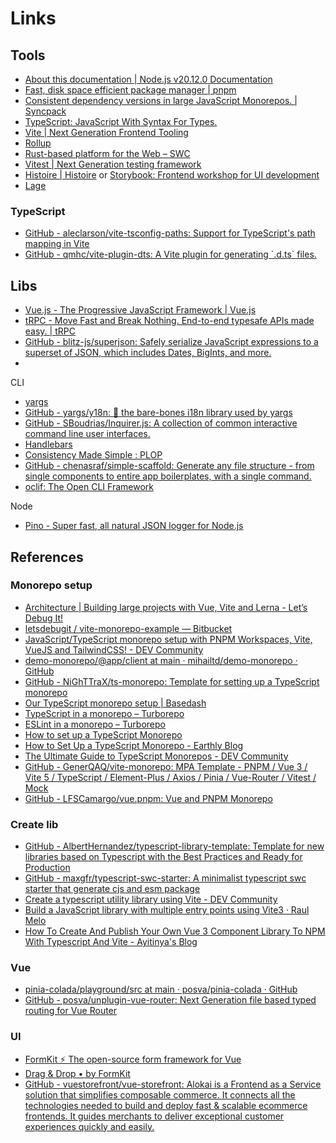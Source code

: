 # Links

## Tools

- [About this documentation | Node.js v20.12.0 Documentation](https://nodejs.org/docs/latest-v20.x/api/documentation.html)
- [Fast, disk space efficient package manager | pnpm](https://pnpm.io/)
- [Consistent dependency versions in large JavaScript Monorepos. | Syncpack](https://jamiemason.github.io/syncpack/)
- [TypeScript: JavaScript With Syntax For Types.](https://www.typescriptlang.org/)
- [Vite | Next Generation Frontend Tooling](https://vitejs.dev/)
- [Rollup](https://rollupjs.org/)
- [Rust-based platform for the Web – SWC](https://swc.rs/)
- [Vitest | Next Generation testing framework](https://vitest.dev/)
- [Histoire | Histoire](https://histoire.dev/) or [Storybook: Frontend workshop for UI development](https://storybook.js.org/)
- [Lage](https://microsoft.github.io/lage/)

### TypeScript

- [GitHub - aleclarson/vite-tsconfig-paths: Support for TypeScript's path mapping in Vite](https://github.com/aleclarson/vite-tsconfig-paths)
- [GitHub - qmhc/vite-plugin-dts: A Vite plugin for generating \`.d.ts\` files.](https://github.com/qmhc/vite-plugin-dts)

## Libs

- [Vue.js - The Progressive JavaScript Framework | Vue.js](https://vuejs.org/)
- [tRPC - Move Fast and Break Nothing. End-to-end typesafe APIs made easy. | tRPC](https://trpc.io/)
- [GitHub - blitz-js/superjson: Safely serialize JavaScript expressions to a superset of JSON, which includes Dates, BigInts, and more.](https://github.com/blitz-js/superjson)
- 

CLI

- [yargs](https://yargs.js.org/)
- [GitHub - yargs/y18n: :ledger: the bare-bones i18n library used by yargs](https://github.com/yargs/y18n)
- [GitHub - SBoudrias/Inquirer.js: A collection of common interactive command line user interfaces.](https://github.com/SBoudrias/Inquirer.js)
- [Handlebars](https://handlebarsjs.com/)
- [Consistency Made Simple : PLOP](https://plopjs.com/)
- [GitHub - chenasraf/simple-scaffold: Generate any file structure - from single components to entire app boilerplates, with a single command.](https://github.com/chenasraf/simple-scaffold)
- [oclif: The Open CLI Framework](https://oclif.io/)

Node

- [Pino - Super fast, all natural JSON logger for Node.js](https://getpino.io/#/)

## References

### Monorepo setup

- [Architecture | Building large projects with Vue, Vite and Lerna - Let’s Debug It!](https://letsdebug.it/post/12-monorepo-with-vue-vite-lerna/)
- [letsdebugit / vite-monorepo-example — Bitbucket](https://bitbucket.org/letsdebugit/vite-monorepo-example/src/master/)
- [JavaScript/TypeScript monorepo setup with PNPM Workspaces, Vite, VueJS and TailwindCSS! - DEV Community](https://dev.to/mihailtd/javascripttypescript-monorepo-setup-with-pnpm-workspaces-vite-vuejs-and-tailwindcss-nki)
- [demo-monorepo/@app/client at main · mihailtd/demo-monorepo · GitHub](https://github.com/mihailtd/demo-monorepo/tree/main/%40app/client)
- [GitHub - NiGhTTraX/ts-monorepo: Template for setting up a TypeScript monorepo](https://github.com/NiGhTTraX/ts-monorepo)
- [Our TypeScript monorepo setup | Basedash](https://www.basedash.com/blog/our-typescript-monorepo-setup)
- [TypeScript in a monorepo – Turborepo](https://turbo.build/repo/docs/handbook/linting/typescript)
- [ESLint in a monorepo – Turborepo](https://turbo.build/repo/docs/handbook/linting/eslint)
- [How to set up a TypeScript Monorepo](https://escape.tech/blog/setup-typescript-monorepo/)
- [How to Set Up a TypeScript Monorepo - Earthly Blog](https://earthly.dev/blog/setup-typescript-monorepo/)
- [The Ultimate Guide to TypeScript Monorepos - DEV Community](https://dev.to/mxro/the-ultimate-guide-to-typescript-monorepos-5ap7)
- [GitHub - GenerQAQ/vite-monorepo: MPA Template - PNPM / Vue 3 / Vite 5 / TypeScript / Element-Plus / Axios / Pinia / Vue-Router / Vitest / Mock](https://github.com/GenerQAQ/vite-monorepo)
- [GitHub - LFSCamargo/vue.pnpm: Vue and PNPM Monorepo](https://github.com/LFSCamargo/vue.pnpm)

### Create lib

- [GitHub - AlbertHernandez/typescript-library-template: Template for new libraries based on Typescript with the Best Practices and Ready for Production](https://github.com/AlbertHernandez/typescript-library-template)
- [GitHub - maxgfr/typescript-swc-starter: A minimalist typescript swc starter that generate cjs and esm package](https://github.com/maxgfr/typescript-swc-starter)
- [Create a typescript utility library using Vite - DEV Community](https://dev.to/vinomanick/create-a-typescript-utility-library-using-vite-916)
- [Build a JavaScript library with multiple entry points using Vite3 · Raul Melo](https://www.raulmelo.me/en/blog/build-javascript-library-with-multiple-entry-points-using-vite-3)
- [How To Create And Publish Your Own Vue 3 Component Library To NPM With Typescript And Vite - Ayitinya's Blog](https://blog.ayitinya.me/articles/how-to-create-and-publish-vue-component-to-npm)

### Vue

- [pinia-colada/playground/src at main · posva/pinia-colada · GitHub](https://github.com/posva/pinia-colada/tree/main/playground/src)
- [GitHub - posva/unplugin-vue-router: Next Generation file based typed routing for Vue Router](https://github.com/posva/unplugin-vue-router)

### UI

- [FormKit ⚡️ The open-source form framework for Vue](https://formkit.com/)
- [Drag & Drop • by FormKit](https://drag-and-drop.formkit.com/)
- [GitHub - vuestorefront/vue-storefront: Alokai is a Frontend as a Service solution that simplifies composable commerce. It connects all the technologies needed to build and deploy fast & scalable ecommerce frontends. It guides merchants to deliver exceptional customer experiences quickly and easily.](https://github.com/vuestorefront/vue-storefront)
